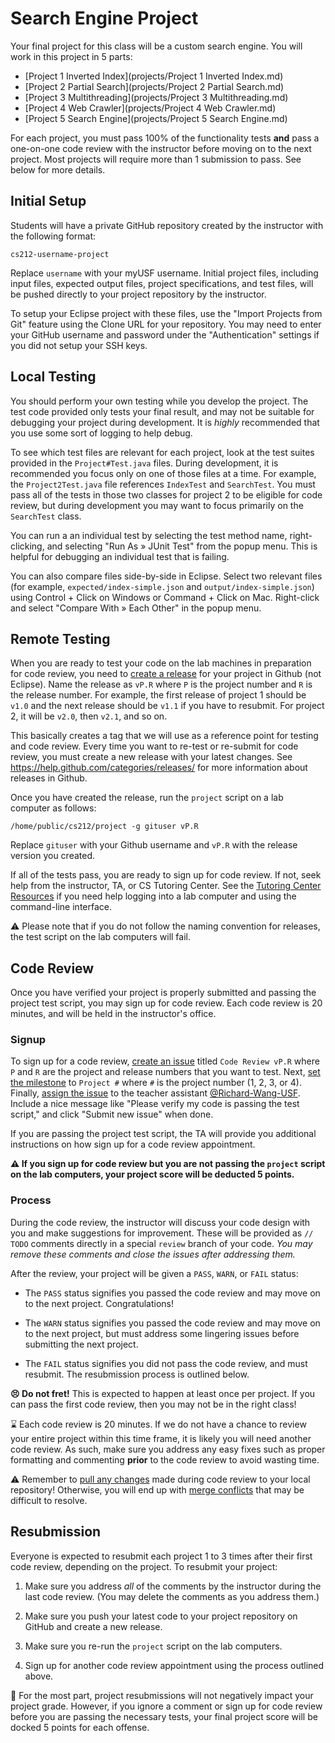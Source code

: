 # Search Engine Project

Your final project for this class will be a custom search engine. You will work in this project in 5 parts:

  - [Project 1 Inverted Index](projects/Project 1 Inverted Index.md)
  - [Project 2 Partial Search](projects/Project 2 Partial Search.md)
  - [Project 3 Multithreading](projects/Project 3 Multithreading.md)
  - [Project 4 Web Crawler](projects/Project 4 Web Crawler.md)
  - [Project 5 Search Engine](projects/Project 5 Search Engine.md)

For each project, you must pass 100% of the functionality tests **and** pass a one-on-one code review with the instructor before moving on to the next project. Most projects will require more than 1 submission to pass. See below for more details.

## Initial Setup

Students will have a private GitHub repository created by the instructor with the following format:

```
cs212-username-project
```

Replace `username` with your myUSF username.  Initial project files, including input files, expected output files, project specifications, and test files, will be pushed directly to your project repository by the instructor. 

To setup your Eclipse project with these files, use the "Import Projects from Git" feature using the Clone URL for your repository. You may need to enter your GitHub username and password under the "Authentication" settings if you did not setup your SSH keys.

## Local Testing

You should perform your own testing while you develop the project. The test code provided only tests your final result, and may not be suitable for debugging your project during development. It is *highly* recommended that you use some sort of logging to help debug.

To see which test files are relevant for each project, look at the test suites provided in the `Project#Test.java` files. During development, it is recommended you focus only on one of those files at a time. For example, the `Project2Test.java` file references `IndexTest` and `SearchTest`. You must pass all of the tests in those two classes for project 2 to be eligible for code review, but during development you may want to focus primarily on the `SearchTest` class. 

You can run a an individual test by selecting the test method name, right-clicking, and selecting "Run As » JUnit Test" from the popup menu. This is helpful for debugging an individual test that is failing.

You can also compare files side-by-side in Eclipse. Select two relevant files (for example, `expected/index-simple.json` and `output/index-simple.json`) using Control + Click on Windows or Command + Click on Mac. Right-click and select "Compare With » Each Other" in the popup menu.

## Remote Testing

When you are ready to test your code on the lab machines in preparation for code review, you need to [create a release](https://help.github.com/articles/creating-releases/) for your project in Github (not Eclipse). Name the release as `vP.R` where `P` is the project number and `R` is the release number. For example, the first release of project 1 should be `v1.0` and the next release should be `v1.1` if you have to resubmit. For project 2, it will be `v2.0`, then `v2.1`, and so on.   

This basically creates a tag that we will use as a reference point for testing and code review. Every time you want to re-test or re-submit for code review, you must create a new release with your latest changes. See <https://help.github.com/categories/releases/> for more information about releases in Github.

Once you have created the release, run the `project` script on a lab computer as follows:

```
/home/public/cs212/project -g gituser vP.R
```

Replace `gituser` with your Github username and `vP.R` with the release version you created. 

If all of the tests pass, you are ready to sign up for code review. If not, seek help from the instructor, TA, or CS Tutoring Center. See the [Tutoring Center Resources](http://tutoringcenter.cs.usfca.edu/resources/) if you need help logging into a lab computer and using the command-line interface.

:warning: Please note that if you do not follow the naming convention for releases, the test script on the lab computers will fail.

## Code Review

Once you have verified your project is properly submitted and passing the project test script, you may sign up for code review. Each code review is 20 minutes, and will be held in the instructor's office.

### Signup

To sign up for a code review, [create an issue](https://help.github.com/articles/creating-an-issue/) titled `Code Review vP.R` where `P` and `R` are the project and release numbers that you want to test. Next, [set the milestone](https://help.github.com/articles/associating-milestones-with-issues-and-pull-requests/) to `Project #` where `#` is the project number (1, 2, 3, or 4). Finally, [assign the issue](https://help.github.com/articles/assigning-issues-and-pull-requests-to-other-github-users/) to the teacher assistant [@Richard-Wang-USF](https://github.com/Richard-Wang-USF). Include a nice message like "Please verify my code is passing the test script," and click "Submit new issue" when done.

If you are passing the project test script, the TA will provide you additional instructions on how sign up for a code review appointment.

**:warning: If you sign up for code review but you are not passing the `project` script on the lab computers, your project score will be deducted 5 points.**

### Process

During the code review, the instructor will discuss your code design with you and make suggestions for improvement. These will be provided as `// TODO` comments directly in a special `review` branch of your code. *You may remove these comments and close the issues after addressing them.*

After the review, your project will be given a `PASS`, `WARN`, or `FAIL` status:

  - The `PASS` status signifies you passed the code review and may move on to the next project. Congratulations!

  - The `WARN` status signifies you passed the code review and may move on to the next project, but must address some lingering issues before submitting the next project.

  - The `FAIL` status signifies you did not pass the code review, and must resubmit. The resubmission process is outlined below.

  **:persevere: Do not fret!** This is expected to happen at least once per project. If you can pass the first code review, then you may not be in the right class!

:hourglass: Each code review is 20 minutes. If we do not have a chance to review your entire project within this time frame, it is likely you will need another code review. As such, make sure you address any easy fixes such as proper formatting and commenting **prior** to the code review to avoid wasting time.

:warning: Remember to [pull any changes](https://help.github.com/articles/fetching-a-remote#pull) made during code review to your local repository! Otherwise, you will end up with [merge conflicts](https://help.github.com/articles/resolving-a-merge-conflict-from-the-command-line) that may be difficult to resolve.

## Resubmission 

Everyone is expected to resubmit each project 1 to 3 times after their first code review, depending on the project. To resubmit your project:

  1. Make sure you address *all* of the comments by the instructor during the last code review. (You may delete the comments as you address them.)

  2. Make sure you push your latest code to your project repository on GitHub and create a new release.
  
  3. Make sure you re-run the `project` script on the lab computers.

  4. Sign up for another code review appointment using the process outlined above.

:memo: For the most part, project resubmissions will not negatively impact your project grade. However, if you ignore a comment or sign up for code review before you are passing the necessary tests, your final project score will be docked 5 points for each offense.
